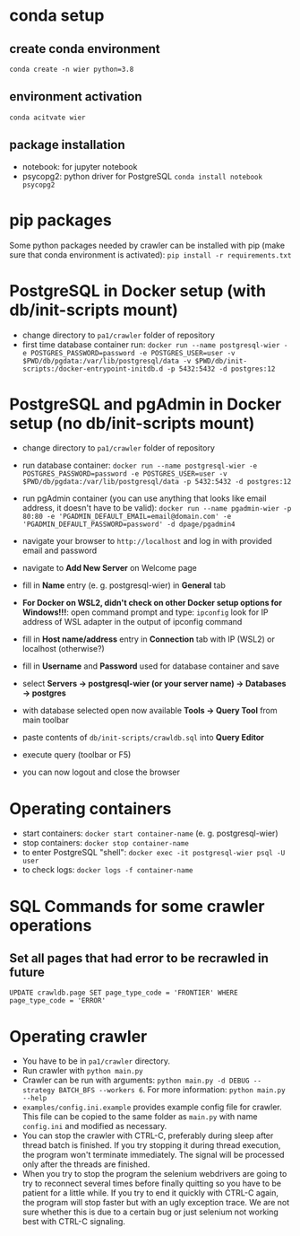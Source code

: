 # conda setup

## create conda environment
`conda create -n wier python=3.8`

## environment activation
`conda acitvate wier`

## package installation
- notebook: for jupyter notebook
- psycopg2: python driver for PostgreSQL
`conda install notebook psycopg2`

# pip packages
Some python packages needed by crawler can be installed with pip (make sure that conda environment is activated):
`pip install -r requirements.txt`

# PostgreSQL in Docker setup (with db/init-scripts mount)
- change directory to `pa1/crawler` folder of repository
- first time database container run:
  `docker run --name postgresql-wier -e POSTGRES_PASSWORD=password -e POSTGRES_USER=user -v $PWD/db/pgdata:/var/lib/postgresql/data -v $PWD/db/init-scripts:/docker-entrypoint-initdb.d -p 5432:5432 -d postgres:12`

# PostgreSQL and pgAdmin in Docker setup (no db/init-scripts mount)
- change directory to `pa1/crawler` folder of repository
- run database container:
  `docker run --name postgresql-wier -e POSTGRES_PASSWORD=password -e POSTGRES_USER=user -v $PWD/db/pgdata:/var/lib/postgresql/data -p 5432:5432 -d postgres:12`
- run pgAdmin container (you can use anything that looks like email address, it doesn't have to be valid):
  `docker run --name pgadmin-wier -p 80:80 -e 'PGADMIN_DEFAULT_EMAIL=email@domain.com' -e 'PGADMIN_DEFAULT_PASSWORD=password' -d dpage/pgadmin4`
- navigate your browser to `http://localhost` and log in with provided email and password
- navigate to **Add New Server** on Welcome page
- fill in **Name** entry (e. g. postgresql-wier) in **General** tab
- **For Docker on WSL2, didn't check on other Docker setup options for Windows!!!**: open command prompt and type: `ipconfig`
   look for IP address of WSL adapter in the output of ipconfig command

- fill in **Host name/address** entry in **Connection** tab with IP (WSL2) or localhost (otherwise?)
- fill in **Username** and **Password** used for database container and save
- select **Servers -> postgresql-wier (or your server name) -> Databases -> postgres**
- with database selected open now available **Tools -> Query Tool** from main toolbar
- paste contents of `db/init-scripts/crawldb.sql` into **Query Editor**
- execute query (toolbar or F5)
- you can now logout and close the browser

# Operating containers
- start containers:
  `docker start container-name` (e. g. postgresql-wier)
- stop containers:
  `docker stop container-name`
- to enter PostgreSQL "shell":
  `docker exec -it postgresql-wier psql -U user`
- to check logs:
  `docker logs -f container-name`

# SQL Commands for some crawler operations

## Set all pages that had error to be recrawled in future
`UPDATE crawldb.page SET page_type_code = 'FRONTIER' WHERE page_type_code = 'ERROR'`

# Operating crawler
- You have to be in `pa1/crawler` directory.
- Run crawler with `python main.py`
- Crawler can be run with arguments: `python main.py -d DEBUG --strategy BATCH_BFS --workers 6`. For more information: `python main.py --help`
- `examples/config.ini.example` provides example config file for crawler. This file can
  be copied to the same folder as `main.py` with name `config.ini` and modified as necessary.
- You can stop the crawler with CTRL-C, preferably during sleep after thread batch is finished. If you try stopping
  it during thread execution, the program won't terminate immediately. The signal will be processed only after
  the threads are finished.
- When you try to stop the program the selenium webdrivers are going to try to reconnect several times before
  finally quitting so you have to be patient for a little while. If you try to end it quickly with CTRL-C again,
  the program will stop faster but with an ugly exception trace. We are not sure whether this is due to a
  certain bug or just selenium not working best with CTRL-C signaling.